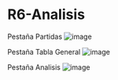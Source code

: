 # R6-Analisis

Pestaña Partidas
![image](https://user-images.githubusercontent.com/19338996/230812716-82425a2e-8979-4197-b961-01b60e8da27a.png)


Pestaña Tabla General
![image](https://user-images.githubusercontent.com/19338996/230813102-4d36509f-f398-40fa-8a62-6001281496ae.png)


Pestaña Analisis
![image](https://user-images.githubusercontent.com/19338996/230813181-f9207063-e882-4d94-98dd-b10b4e3f0fff.png)
